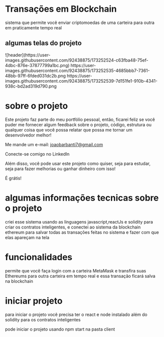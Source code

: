 <h1> Transações em Blockchain </h1>
<p>sistema que permite você enviar criptomoedas de uma carteira para outra em praticamente tempo real</p>
<h2>algumas telas do projeto</h2>
![header](https://user-images.githubusercontent.com/92438875/173252524-c63fba48-75ef-4dbc-876e-37877799a1bc.png)
https://user-images.githubusercontent.com/92438875/173252535-4685bbb7-7361-48bb-97ff-6fded031dc2b.png
https://user-images.githubusercontent.com/92438875/173252539-7d151fe1-910b-4341-938c-bd2ad319d790.png
<h1>sobre o projeto</h1>
<p>Este projeto faz parte do meu portfólio pessoal, então, ficarei feliz se você puder me fornecer algum feedback sobre o projeto, código, estrutura ou qualquer coisa que você possa relatar que possa me tornar um desenvolvedor melhor!

Me mande um e-mail:
joaobarbanti7@gmail.com

Conecte-se comigo no LinkedIn

Além disso, você pode usar este projeto como quiser, seja para estudar, seja para fazer melhorias ou ganhar dinheiro com isso!

É grátis!


<h1>algumas informações tecnicas sobre o projeto</h1>
<p>criei esse sistema usando as linguagens javascript,reactJs e  solidity 
para criar os contratos inteligentes, 
e conectei ao sistema da blockchain ethereum para salvar todas as transações feitas no sistema e fazer com que elas apareçam na tela</p>
<h1>funcionalidades</h1>
<p>permite que você faça login com a carteira MetaMask e transfira suas Ethereums para outra carteira em tempo real e essa transação ficará salva na blockchain</p>
<h1>iniciar projeto</h1>
<p>para iniciar o projeto você precisa ter o react e node instalado além do solidity para os contratos inteligentes</p>
<p>pode iniciar o projeto usando npm start na pasta client</p>
